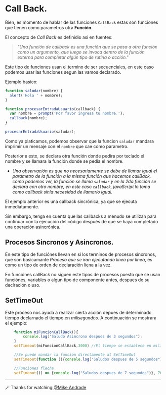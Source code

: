 # Call Back.

Bien, es momento de hablar de las funciones `CallBack` estas son funciones que tienen como parametros otra **Función**.

El concepto de _Call Back_ es definidio asi en fuentes:

> _"Una función de callback es una función que se pasa a otra función como un argumento, que luego se invoca dentro de la función externa para completar algún tipo de rutina o acción."_

Este tipo de funciones usan el termino de ser secuenciales, en este caso podemos usar las funciones segun las vamos declarado.

Ejemplo basico:

````javascript
function saludar(nombre) {
  alert('Hola ' + nombre);
}

function procesarEntradaUsuario(callback) {
  var nombre = prompt('Por favor ingresa tu nombre.');
  callback(nombre);
}

procesarEntradaUsuario(saludar);
````

Como ya platicamos, podemos observar que la funcion `saludar` mandara imprimir un mensaje con el `nombre` que cae como parametro.

Posterior a esto, se declara otra función donde pedira por teclado el nombre y se llamara la función donde se pedia el nombre.

- _Una observación es que no necesariamente se debe de llamar igual el parametro de la función a la misma función que hacemos callBack, como podemos ver, la función se llama `saludar` y en la 2da función se declara con otro nombre, en este caso `callback`, javaScript lo toma como callback sinla necesidad de llamarlo igual._

El ejemplo anterior es una callback sincrónica, ya que se ejecuta inmediatamente.

Sin embargo, tenga en cuenta que las callbacks a menudo se utilizan para continuar con la ejecución del código después de que se haya completado una operación asincrónica.

## Procesos Sincronos y Asincronos.
En este tipo de funciónes llevan en si los terminos de procesos sincronos, que son basicamante *Proceso que se iran ejecutando  linea por linea*, es como un tipo de orden de declaración liena a la vez.

En funciónes callBack no siguen este tipos de procesos puesto que se usan funciónes, variables o algun tipo de componente antes, despues de su declración o uso.

## SetTimeOut

Este proceso nos ayuda a realizar cierta acción depues de determinado tiempo declarnado el tiempo en *milisegundos*. A continuación se mostrara el ejemplo:

````javascript
    function miFuncionCallBack(){
        console.log("Saludo Asincrono despues de 3 segundos");
    }
    setTimeout(miFuncionCallBack,3000) //El tiempo se establece en milisegundos.

    //Se puede mandar la función directamente al SetTimeOut
    setTimeout(function (){console.log("Saludos despues de 5 segundos")}, 5000);

    //Funciones flecha
    setTimeout(() => {console.log("Saludos despues de 7 segundos")}, 7000);

````

--- 

🪄 Thanks for watching [@Mike Andrade](https://github.com/Mike-std-cpu)
